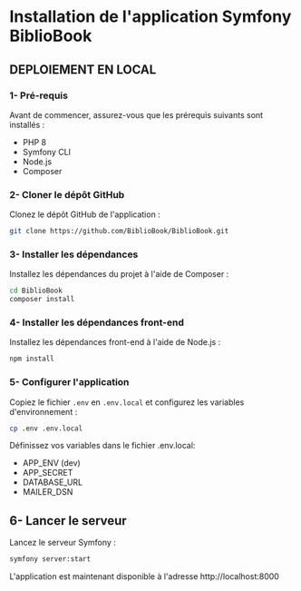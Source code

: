# Installation de l'application Symfony BiblioBook

## DEPLOIEMENT EN LOCAL

### 1- Pré-requis

Avant de commencer, assurez-vous que les prérequis suivants sont installés :

- PHP 8
- Symfony CLI
- Node.js
- Composer

### 2- Cloner le dépôt GitHub

Clonez le dépôt GitHub de l'application :

```bash
git clone https://github.com/BiblioBook/BiblioBook.git
```

### 3- Installer les dépendances

Installez les dépendances du projet à l'aide de Composer :

```bash
cd BiblioBook
composer install
```

### 4- Installer les dépendances front-end

Installez les dépendances front-end à l'aide de Node.js :

```bash
npm install
```

### 5- Configurer l'application

Copiez le fichier `.env` en `.env.local` et configurez les variables d'environnement :

```bash
cp .env .env.local
```

Définissez vos variables dans le fichier .env.local:

- APP_ENV (dev)
- APP_SECRET
- DATABASE_URL
- MAILER_DSN

## 6- Lancer le serveur

Lancez le serveur Symfony :

```bash
symfony server:start
```

L'application est maintenant disponible à l'adresse http://localhost:8000
